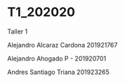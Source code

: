 # T1_202020
Taller 1

Alejandro Alcaraz Cardona 201921767

Alejandro Ahogado P - 201920701

Andres Santiago Triana 201923265
